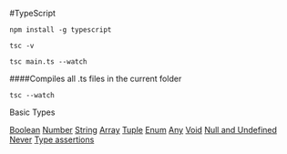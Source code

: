 
#TypeScript

`npm install -g typescript`

`tsc -v`

`tsc main.ts --watch`

####Compiles all .ts files in the current folder

`tsc --watch`

Basic Types

[Boolean](https://github.com/sarveshhome/TypeScript/blob/master/TypeScript/01TypeScript/01Boolean.ts)
[Number](http://link)
[String](http://link)
[Array](http://link)
[Tuple](http://link)
[Enum](http://link)
[Any](http://link)
[Void](http://link)
[Null and Undefined](http://link)
[Never](http://link)
[Type assertions](http://link)
